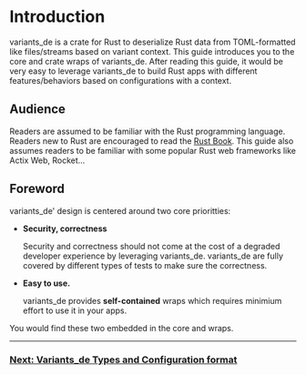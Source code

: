 
# Introduction

variants_de is a crate for Rust to deserialize Rust data from TOML-formatted like files/streams based on variant context.
This guide introduces you to the core and crate wraps of variants_de. After reading this guide, it would be very easy to leverage variants_de 
to build Rust apps with different features/behaviors based on configurations with a context.

## Audience

Readers are assumed to be familiar with the Rust programming language. Readers new to Rust are encouraged to read the [Rust Book](https://doc.rust-lang.org/book/). 
This guide also assumes readers to be familiar with some popular Rust web frameworks like Actix Web, Rocket...

## Foreword

variants_de' design is centered around two core prioritties:

  * **Security, correctness**

    Security and correctness should not come at the cost of a degraded developer experience by leveraging variants_de. variants_de are fully covered by different types
    of tests to make sure the correctness.

  * **Easy to use.**

    variants_de provides **self-contained** wraps which requires minimium effort to use it in your apps.

You would find these two embedded in the core and wraps.

---
### [Next: Variants_de Types and Configuration format](./Types_and_config.md)